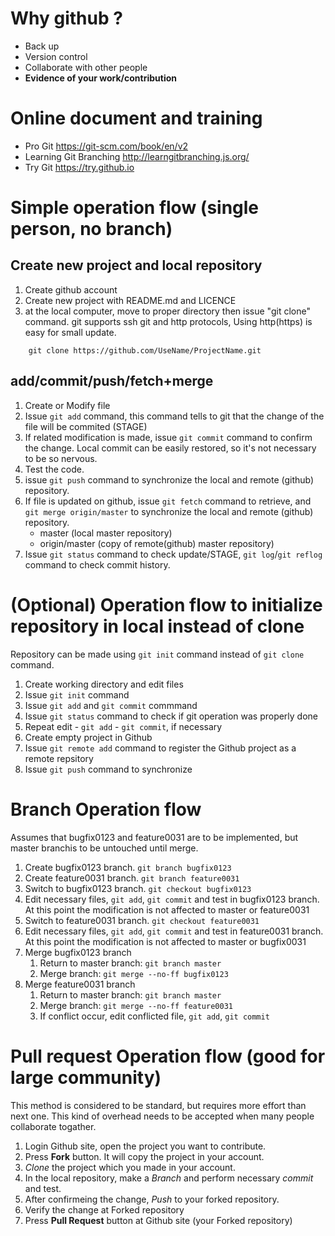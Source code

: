 # Why github ?
- Back up
- Version control
- Collaborate with other people
- **Evidence of your work/contribution**

# Online document and training
- Pro Git <https://git-scm.com/book/en/v2>
- Learning Git Branching <http://learngitbranching.js.org/>
- Try Git <https://try.github.io>

# Simple operation flow (single person, no branch)
## Create new project and local repository
1. Create github account
1. Create new project with README.md and LICENCE
1. at the local computer, move to proper directory then issue "git clone" command. git supports ssh git and http protocols, Using http(https) is easy for small update.

```
    git clone https://github.com/UseName/ProjectName.git
```

## add/commit/push/fetch+merge
1. Create or Modify file
1. Issue `git add` command, this command tells to git that the change of the file will be commited (STAGE)
1. If related modification is made, issue `git commit` command to confirm the change. Local commit can be easily restored, so it's not necessary to be so nervous.
1. Test the code.
1. issue `git push` command to synchronize the local and remote (github) repository.
1. If file is updated on github, issue `git fetch` command to retrieve, and `git merge origin/master` to synchronize the local and remote (github) repository.
    + master  (local master repository)
    + origin/master (copy of remote(github) master repository)
1. Issue `git status` command to check update/STAGE, `git log`/`git reflog` command to check commit history.


# (Optional) Operation flow to initialize repository in local instead of clone
Repository can be made using `git init` command instead of `git clone` command.

1. Create working directory and edit files
1. Issue `git init` command
1. Issue `git add` and `git commit` commmand
1. Issue `git status` command to check if git operation was properly done
1. Repeat edit - `git add` - `git commit`, if necessary
1. Create empty project in Github
1. Issue `git remote add` command to register the Github project as a remote repsitory
1. Issue `git push` command to synchronize

# Branch Operation flow
Assumes that bugfix0123 and feature0031 are to be implemented, but master branchis to be untouched until merge.

1. Create bugfix0123 branch. `git branch bugfix0123`
1. Create feature0031 branch. `git branch feature0031`
1. Switch to bugfix0123 branch. `git checkout bugfix0123`
1. Edit necessary files, `git add`, `git commit` and test in bugfix0123 branch. At this point the modification is not affected to master or feature0031
1. Switch to feature0031 branch. `git checkout feature0031`
1. Edit necessary files, `git add`, `git commit` and test in feature0031 branch. At this point the modification is not affected to master or bugfix0031 
1. Merge bugfix0123 branch
    1. Return to master branch: `git branch master`
    1. Merge branch: `git merge --no-ff bugfix0123`
1. Merge feature0031 branch
    1. Return to master branch: `git branch master`
    1. Merge branch: `git merge --no-ff feature0031`
    1. If conflict occur, edit conflicted file, `git add`, `git commit`

# Pull request Operation flow (good for large community)
This method is considered to be standard, but requires more effort than next one. This kind of overhead needs to be accepted when many people collaborate togather.

1. Login Github site, open the project you want to contribute.
1. Press **Fork** button. It will copy the project in your account.
1. *Clone* the project which you made in your account.
1. In the local repository, make a *Branch* and perform necessary *commit* and test.
1. After confirmeing the change, *Push* to your forked repository.
1. Verify the change at Forked repository
1. Press **Pull Request** button at Github site (your Forked repository)
